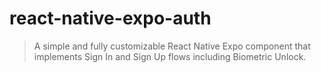 # react-native-expo-auth
> A simple and fully customizable React Native Expo component that implements Sign In and Sign Up flows including Biometric Unlock.